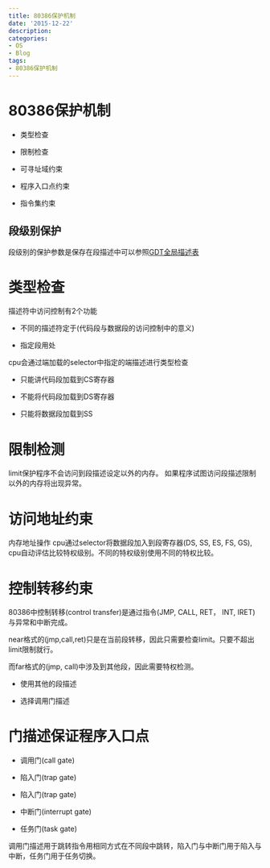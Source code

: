 ```yaml
---
title: 80386保护机制
date: '2015-12-22'
description:
categories:
- OS
- Blog
tags:
- 80386保护机制
---
```



80386保护机制
=========================

* 类型检查

* 限制检查

* 可寻址域约束

* 程序入口点约束

* 指令集约束


段级别保护
-------------------------
段级别的保护参数是保存在段描述中可以参照[GDT全局描述表](http://joinhack.github.io/OS/GDT%E5%85%A8%E5%B1%80%E6%8F%8F%E8%BF%B0%E8%A1%A8/)

类型检查
=========
描述符中访问控制有2个功能

* 不同的描述符定于(代码段与数据段的访问控制中的意义)

* 指定段用处

cpu会通过端加载的selector中指定的端描述进行类型检查

* 只能讲代码段加载到CS寄存器

* 不能将代码段加载到DS寄存器

* 只能将数据段加载到SS

限制检测
=============
limit保护程序不会访问到段描述设定以外的内存。 如果程序试图访问段描述限制以外的内存将出现异常。


访问地址约束
===================
内存地址操作 cpu通过selector将数据段加入到段寄存器(DS, SS, ES, FS, GS), cpu自动评估比较特权级别。不同的特权级别使用不同的特权比较。


控制转移约束
==================
80386中控制转移(control transfer)是通过指令(JMP, CALL, RET， INT, IRET)与异常和中断完成。

near格式的(jmp,call,ret)只是在当前段转移，因此只需要检查limit。只要不超出limit限制就行。

而far格式的(jmp, call)中涉及到其他段，因此需要特权检测。

* 使用其他的段描述

* 选择调用门描述


门描述保证程序入口点
==================
* 调用门(call gate)

* 陷入门(trap gate)

* 陷入门(trap gate)

* 中断门(interrupt gate)

* 任务门(task gate)

调用门描述用于跳转指令用相同方式在不同段中跳转，陷入门与中断门用于陷入与中断，任务门用于任务切换。



